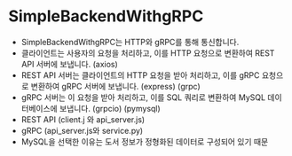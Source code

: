 # SimpleBackendWithgRPC
- SimpleBackendWithgRPC는  HTTP와 gRPC를 통해 통신합니다.
- 클라이언트는 사용자의 요청을 처리하고, 이를 HTTP 요청으로 변환하여 REST API 서버에 보냅니다. (axios)
- REST API 서버는 클라이언트의 HTTP 요청을 받아 처리하고, 이를 gRPC 요청으로 변환하여 gRPC 서버에 보냅니다. (express) (grpc)
- gRPC 서버는 이 요청을 받아 처리하고, 이를 SQL 쿼리로 변환하여 MySQL 데이터베이스에 보냅니다. (grpcio) (pymysql)
- REST API (client.j 와 api_server.js)
- gRPC (api_server.js와 service.py)
- MySQL을 선택한 이유는 도서 정보가 정형화된 데이터로 구성되어 있기 때문
